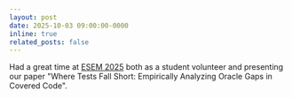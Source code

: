 ```yaml
---
layout: post
date: 2025-10-03 09:00:00-0000
inline: true
related_posts: false
---
```


Had a great time at [ESEM 2025](https://conf.researchr.org/home/esem-2025) both as a student volunteer and presenting our paper "Where Tests Fall Short: Empirically Analyzing Oracle Gaps in Covered Code".
